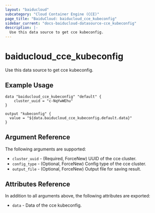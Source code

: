 ```yaml
---
layout: "baiducloud"
subcategory: "Cloud Container Engine (CCE)"
page_title: "BaiduCloud: baiducloud_cce_kubeconfig"
sidebar_current: "docs-baiducloud-datasource-cce_kubeconfig"
description: |-
  Use this data source to get cce kubeconfig.
---
```


# baiducloud_cce_kubeconfig

Use this data source to get cce kubeconfig.

## Example Usage

```hcl
data "baiducloud_cce_kubeconfig" "default" {
	cluster_uuid = "c-NqYwWEhu"
}

output "kubeconfig" {
  value = "${data.baiducloud_cce_kubeconfig.default.data}"
}
```

## Argument Reference

The following arguments are supported:

* `cluster_uuid` - (Required, ForceNew) UUID of the cce cluster.
* `config_type` - (Optional, ForceNew) Config type of the cce cluster.
* `output_file` - (Optional, ForceNew) Output file for saving result.

## Attributes Reference

In addition to all arguments above, the following attributes are exported:

* `data` - Data of the cce kubeconfig.


